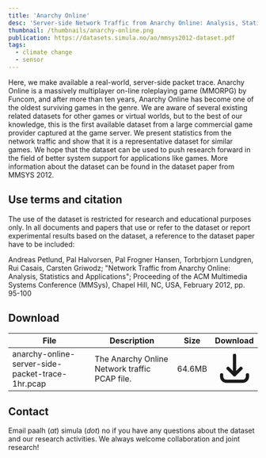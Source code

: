 ```yaml
---
title: 'Anarchy Online'
desc: 'Server-side Network Traffic from Anarchy Online: Analysis, Statistics and Applications.'
thumbnail: /thumbnails/anarchy-online.png
publication: https://datasets.simula.no/ao/mmsys2012-dataset.pdf
tags:
  - climate change
  - sensor
---
```


Here, we make available a real-world, server-side packet trace. Anarchy Online is a massively multiplayer on-line roleplaying game (MMORPG) by Funcom, and after more than ten years, Anarchy Online has become one of the oldest surviving games in the genre. We are aware of several existing related datasets for other games or virtual worlds, but to the best of our knowledge, this is the first available dataset from a large commercial game provider captured at the game server. We present statistics from the network traffic and show that it is a representative dataset for similar games. We hope that the dataset can be used to push research forward in the field of better system support for applications like games. More information about the dataset can be found in the dataset paper from MMSYS 2012.

## Use terms and citation
The use of the dataset is restricted for research and educational purposes only. In all documents and papers that use or refer to the dataset or report experimental results based on the dataset, a reference to the dataset paper have to be included:

Andreas Petlund, Pal Halvorsen, Pal Frogner Hansen, Torbrbjorn Lundgren, Rui Casais, Carsten Griwodz; "Network Traffic from Anarchy Online: Analysis, Statistics and Applications"; Proceeding of the ACM Multimedia Systems Conference (MMSys), Chapel Hill, NC, USA, February 2012, pp. 95-100

## Download
| File | Description | Size | Download |
| --- | --- | --- | :---: |
| anarchy-online-server-side-packet-trace-1hr.pcap | The Anarchy Online Network traffic PCAP file. | 64.6MB | [<svg xmlns="http://www.w3.org/2000/svg" class="h-6 w-6 m-0 inline-block" fill="none" viewBox="0 0 24 24" stroke="currentColor"><path stroke-linecap="round" stroke-linejoin="round" stroke-width="2" d="M4 16v1a3 3 0 003 3h10a3 3 0 003-3v-1m-4-4l-4 4m0 0l-4-4m4 4V4" /></svg>](https://datasets.simula.no/downloads/anarchy-online-server-side-packet-trace-1hr.pcap) |

## Contact
Email paalh (_at_) simula (_dot_) no if you have any questions about the dataset and our research activities. We always welcome collaboration and joint research!


